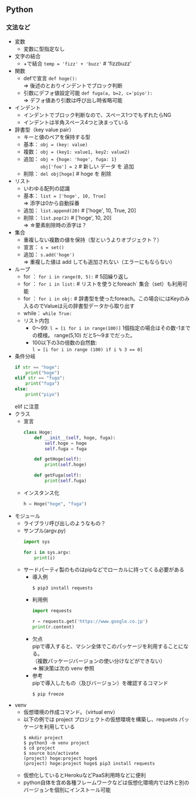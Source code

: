 ## Python

### 文法など

- 変数
  - 変数に型指定なし
- 文字の結合
  - +で結合 `temp = 'fizz' + 'buzz'` # 'fizzbuzz'
- 関数
  - defで宣言 `def hoge():`  
    ⇒ 後述のとおりインデントでブロック判断
  - 引数にデフォ値設定可能 `def fuga(a, b=2, c='piyo'):`  
    ⇒ デフォ値あり引数は呼び出し時省略可能
- インデント
  - インデントでブロック判断なので、スペース1つでもずれたらNG
  - インデントは半角スペース4つと決まっている
- 辞書型（key value pair）
  - キーと値のペアを保持する型
  - 基本： `obj = (key: value)`
  - 複数： `obj = (key1: value1, key2: value2)`
  - 追加： `obj = {hoge: 'hoge', fuga: 1}`  
    　　　 `obj['foo'] = 2` # 新しい データ を 追加
  - 削除： `del obj[hoge]` # hoge を 削除
- リスト
  - いわゆる配列の認識
  - 基本： `list = ['hoge', 10, True]`  
          ⇒ 添字は0から自動採番
  - 追加： `list.append(20)` # ['hoge', 10, True, 20]
  - 削除： `list.pop(2)` # ['hoge', 10, 20]  
          ⇒ ☆要素削除時の添字は？
- 集合
  - 重複しない複数の値を保持（型というよりオブジェクト？）
  - 宣言： `s = set()`
  - 追加： `s.add('hoge')`  
          ⇒ 重複した値は add しても追加されない（エラーにもならない）
- ループ
  - for ： `for i in range(0, 5):` # 5回繰り返し
  - for ： `for i in list:` # リストを使うとforeach` 集合（set）も利用可能
  - for ： `for i in obj:` # 辞書型を使ったforeach。この場合iにはKeyのみ入るのでValueは元の辞書型データから取り出す
  - while： `while True:`
  - リスト内包
    - 0～99: `l = [i for i in range(100)]` 1個指定の場合はその数-1までの模様。 range(5,10) だと5～9までだった。
    - 100以下の3の倍数の自然数:  
      `l = [i for i in range (100) if i % 3 == 0]`
- 条件分岐
  ``` python 
  if str == "hoge":
      print("hoge")
  elif str == "fuga":
      print("fuga")
  else:
      print("piyo")
  ```
  elif に注意
- クラス 
  - 宣言
    ``` python
    class Hoge:
        def __init__(self, hoge, fuga):
            self.hoge = hoge
            self.fuga = fuga

        def getHoge(self):
            print(self.hoge)

        def getFuga(self):
            print(self.fuga)
    ```
  - インスタンス化
    ``` python
    h = Hoge("hoge", "fuga")
    ```
- モジュール
  - ライブラリ呼び出しのようなもの？
  - サンプル(argv.py)
    ``` python
    import sys

    for i in sys.argv:
        print(i)
    ```
  - サードパーティ製のものはpipなどでローカルに持ってくる必要がある
    - 導入例  
      ```
      $ pip3 install requests
      ```
    - 利用例
      ``` python
      import requests

      r = requests.get('https://www.google.co.jp')
      print(r.content)
      ```
    - 欠点  
      pipで導入すると、マシン全体でこのパッケージを利用することになる。  
      （複数パッケージバージョンの使い分けなどができない）  
      ⇒ 解決策は次の venv 参照
    - 参考  
      pipで導入したもの（及びバージョン）を確認するコマンド
      ```
      $ pip freeze
      ```
- venv
  - 仮想環境の作成コマンド。（virtual env）
  - 以下の例では project プロジェクトの仮想環境を構築し、requests パッケージを利用している
    ```
    $ mkdir project
    $ python3 -m venv project
    $ cd project
    $ source bin/activate
    (project) hoge:project hoge$
    (project) hoge:project hoge$ pip3 install requests
    ```
  - 仮想化しているとHerokuなどPaaS利用時などに便利
  - python自体を含め各種フレームワークなどは仮想化環境内では外と別のバージョンを個別にインストール可能
